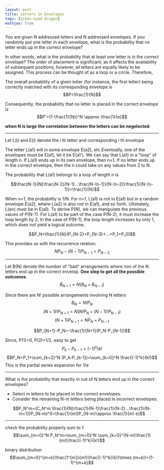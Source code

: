 ```yaml
---
layout: post
title: Letters in Envelopes
tags: [Green-eyed Dragon]
mathjax: true
---
```


You are given N addressed letters and N addressed envelopes. If you randomly put one letter in each envelope, what is the probability that no letter ends up in the correct envelope?

In other words, what is the probability that at least one letter is in the correct envelope? The order of placement is significant, as it affects the availability of subsequent positions; however, all letters are equally likely to be assigned. This process can be thought of as a loop or a circle. Therefore,

The overall probability of a given letter (for instance, the first letter) being correctly matched with its corresponding envelope is
$$P=\frac{1}{N}$$

Consequently, the probability that no letter is placed in the correct envelope is
$$P'=(1-\frac{1}{N})^N \approx \frac{1}{e}$$

**when N is large the correlation between the letters can be negelected**.

---

Let L(i) and E(i) denote the i th letter and corresponding i th envelope

The letter L(a1) will in some envelope E(a2), etc.Eventually, one of the envelopes must be E(a1), let it be E(a1'). We can say that L(a1) in a "loop" of length n. If L(a1) ends up in its own envelope, then n=1. If no letter ends up in the correct envelope, then the n could take on any values from 2 to N.

The probability that L(a1) belongs to a loop of length n is

$$\frac{N-1}{N}\frac{N-2}{N-1}...\frac{N-(n-1)}{N-(n-2)}\frac{1}{N-(n-1)}=\frac{1}{N}$$

When n=1, the probability is 1/N. For n>1, L(a1) is not in E(a1) but in a random envelope E(a2), where L(a2) is also not in E(a1), and so forth. Ultimately, L(an) must be in E(a1). To derive P(N), we can manipulate the previous values of P(N-?). For L(a1) to be part of the case P(N-2), it must increase the loop length by 2. In the case of P(N-1), the loop length increases by only 1, which does not yield a logical outcome.

$$P_N=\frac{1}{N}(P_{N-2}+P_{N-3}+...+P_1+P_0)$$

This provides us with the recurrence relation:
$$NP_N-(N-1)P_{N-1}=P_{N-2}$$

---

Let B(N) denote the number of "bad" arrangements where non of the N letters end up in the correct envelop. **One step to get all the possible outcomes**.
$$B_{N+1}=N(B_N+B_{N-1})$$

Since there are N! possible arrangements involving N letters
$$B_N=N!P_N$$
$$(N+1)!P_{N+1}=N(N!P_{N}+(N-1)!P_{N-1})$$
$$(N+1)P_{N+1}=NP_N+P_{N-1}$$

$$P_{N+1}-P_N=-\frac{1}{N+1}(P_N-P_{N-1})$$

Since, P(1)=0, P(2)=1/2, easy to get
$$P_k-P_{k-1}=(-1)^k/k!$$
$$P_N=P_1+\sum_{k=2}^N (P_k-P_{k-1})=\sum_{k=0}^N \frac{(-1)^k}{k!}$$
This is the partial series expansion for 1/e

---

What is the probability that exactly m out of N letters end up in the correct envelopes?

- Select m letters to be placed in the correct envelopes.
- Consider the remaining N-m letters being placed in incorrect envelopes.

$$P_N^m=(C_N^m \frac{1}{N}\frac{1}{N-1}\frac{1}{N-2}...\frac{1}{N-m+1})P_{N-m}^0=\frac{1}{m!}P_{N-m}\approx \frac{1}{m! e}$$

---

check the probability properly sum to 1
$$\sum_{m=0}^N P_N^m=\sum_{m=0}^N \sum_{k=0}^{N-m}\frac{1}{m!}\frac{(-1)^k}{k!}$$

binary distribution
$$\sum_{m=0}^{m+k}\frac{1^{m}}{m!}\frac{(-1)^k}{k!}\times (m+k)!=(1-1)^{m+k}$$

